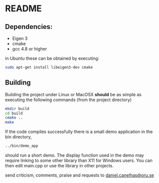 # README

## Dependencies:

* Eigen 3
* cmake 
* gcc 4.8 or higher

in Ubuntu these can be obtained by executing:
```bash
sudo apt-get install libeigen3-dev cmake
```

## Building
Building the project under Linux or MacOSX **should** be as simple as executing the following commands (from the project directory)
```bash
mkdir build
cd build
cmake ..
make
```

If the code compiles successfully there is a small demo application in the bin directory, 
```bash
../bin/demo_app
```
should run a short demo. The display function used in the demo may require linking to some other library than X11 for Windows users. You can then edit main.cpp or use the library in other projects. 

send criticism, comments, praise and requests to daniel.canelhas@oru.se
